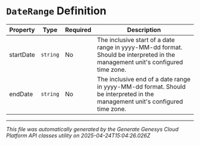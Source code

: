 # `DateRange` Definition

| Property | Type | Required | Description |
|----------|------|----------|-------------|
| startDate | `string` | No | The inclusive start of a date range in yyyy-MM-dd format. Should be interpreted in the management unit's configured time zone. |
| endDate | `string` | No | The inclusive end of a date range in yyyy-MM-dd format. Should be interpreted in the management unit's configured time zone. |

---

*This file was automatically generated by the Generate Genesys Cloud Platform API classes utility on 2025-04-24T15:04:26.026Z*